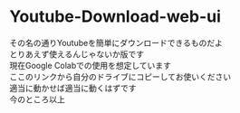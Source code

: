 # Youtube-Download-web-ui
その名の通りYoutubeを簡単にダウンロードできるものだよ<br>
とりあえず使えるんじゃないか版です<br>
現在Google Colabでの使用を想定しています<br>
ここのリンクから自分のドライブにコピーしてお使いください<br>
適当に動かせば適当に動くはずです<br>
今のところ以上

